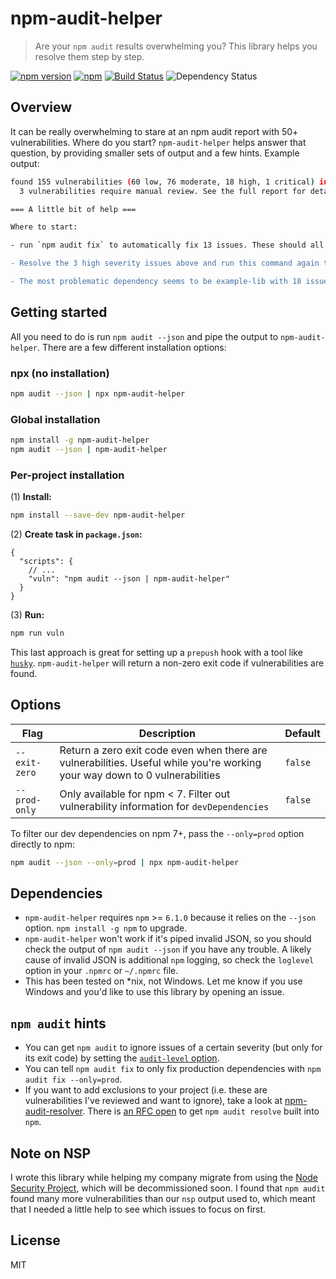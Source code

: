 # npm-audit-helper

> Are your `npm audit` results overwhelming you? This library helps you resolve them step by step.

[![npm version](https://badge.fury.io/js/npm-audit-helper.svg)](https://badge.fury.io/js/npm-audit-helper)
[![npm](https://img.shields.io/npm/dt/npm-audit-helper)](https://www.npmjs.com/package/npm-audit-helper)
[![Build Status](https://travis-ci.org/rouanw/npm-audit-helper.svg?branch=master)](https://travis-ci.org/rouanw/npm-audit-helper)
![Dependency Status](https://david-dm.org/rouanw/npm-audit-helper.svg)

## Overview

It can be really overwhelming to stare at an npm audit report with 50+ vulnerabilities. Where do you start? `npm-audit-helper` helps answer that question, by providing smaller sets of output and a few hints. Example output:

```sh
found 155 vulnerabilities (60 low, 76 moderate, 18 high, 1 critical) in 22715 scanned packages
  3 vulnerabilities require manual review. See the full report for details.

=== A little bit of help ===

Where to start:

- run `npm audit fix` to automatically fix 13 issues. These should all be non-breaking upgrades, so don't stress.

- Resolve the 3 high severity issues above and run this command again to move to the next severity.

- The most problematic dependency seems to be example-lib with 18 issues that need your attention.
```

## Getting started

All you need to do is run `npm audit --json` and pipe the output to `npm-audit-helper`. There are a few different installation options:

### npx (no installation)

```sh
npm audit --json | npx npm-audit-helper
```

### Global installation

```sh
npm install -g npm-audit-helper
npm audit --json | npm-audit-helper
```

### Per-project installation

(1) __Install:__

```sh
npm install --save-dev npm-audit-helper
```

(2) __Create task in `package.json`:__

```jsonc
{
  "scripts": {
    // ...
    "vuln": "npm audit --json | npm-audit-helper"
  }
}
```

(3) __Run:__

```sh
npm run vuln
```

This last approach is great for setting up a `prepush` hook with a tool like [`husky`](https://github.com/typicode/husky). `npm-audit-helper` will return a non-zero exit code if vulnerabilities are found.

## Options

| Flag          | Description                                                                                                                 | Default |
|---------------|-----------------------------------------------------------------------------------------------------------------------------|---------|
| `--exit-zero` | Return a zero exit code even when there are vulnerabilities. Useful while you're working your way down to 0 vulnerabilities | `false` |
| `--prod-only` | Only available for npm < 7. Filter out vulnerability information for `devDependencies`                                      | `false` |

To filter our dev dependencies on npm 7+, pass the `--only=prod` option directly to npm:

```sh
npm audit --json --only=prod | npx npm-audit-helper
```

## Dependencies

- `npm-audit-helper` requires `npm` >= `6.1.0` because it relies on the `--json` option. `npm install -g npm` to upgrade.
- `npm-audit-helper` won't work if it's piped invalid JSON, so you should check the output of `npm audit --json` if you have any trouble. A likely cause of invalid JSON is additional `npm` logging, so check the `loglevel` option in your `.npmrc` or `~/.npmrc` file.
- This has been tested on *nix, not Windows. Let me know if you use Windows and you'd like to use this library by opening an issue.

## `npm audit` hints

- You can get `npm audit` to ignore issues of a certain severity (but only for its exit code) by setting the [`audit-level` option](https://docs.npmjs.com/misc/config#audit-level).
- You can tell `npm audit fix` to only fix production dependencies with `npm audit fix --only=prod`.
- If you want to add exclusions to your project (i.e. these are vulnerabilities I've reviewed and want to ignore), take a look at [npm-audit-resolver](https://www.npmjs.com/package/npm-audit-resolver). There is [an RFC open](https://github.com/npm/rfcs/pull/18) to get `npm audit resolve` built into `npm`.

## Note on NSP

I wrote this library while helping my company migrate from using the [Node Security Project](https://nodesecurity.io/), which will be decommissioned soon. I found that `npm audit` found many more vulnerabilities than our `nsp` output used to, which meant that I needed a little help to see which issues to focus on first.

## License

MIT
